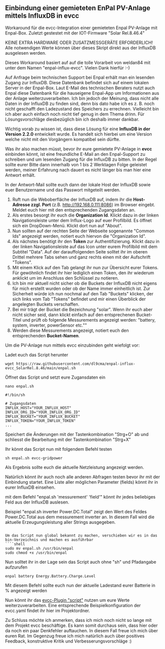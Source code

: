 ## Einbindung einer gemieteten EnPal PV-Anlage mittels InfluxDB in evcc
Workaround für die evcc-Integration einer gemieteten Enpal PV-Anlage mit Enpal-Box. Zuletzt gestestet mit der IOT-Firmware "Solar Rel.8.46.4"

KEINE EXTRA HARDWARE ODER ZUSATZMESSGERÄTE ERFORDERLICH! 
Alle notwendigen Werte können über dieses Skript direkt aus der InfluxDB ausgelesen werden.

Dieses Workaround basiert auf auf die tolle Vorarbeit von weldan84 mit unter dem Namen "enpal-influx-evcc". Vielen Dank hierfür :-)

Auf Anfrage beim technischen Support bei Enpal erhält man ein lesenden Zugang zur InfluxDB. Diese Datenbank befindet sich auf einem lokalen Server in der Enpal-Box. Laut E-Mail des technischen Beraters nutzt auch Enpal diese Datenbank für die hauseigene Enpal-App um Informationen aus der Anlage weiterzuverarbeiten. Ich bin jedoch der Meinung, dass nicht alle Daten in der InfluxDB zu finden sind, denn bis dato habe ich es z. B. noch nicht geschafft den Ladezustand des Speichers zu errechnen. Vielleicht bin ich aber auch einfach noch nicht tief genug in dem Thema drinn. Für Lösungsvorschläge diesbezüglich bin ich deshalb immer dankbar.

Wichtig vorab zu wissen ist, dass diese Lösung für eine **InfluxDB in der Version 2.2.0** entwickelt wurde. Es handelt sich hierbei um eine Version welche nicht mit den Vorgängern kompatibel sein dürfte. 

Was ihr also machen müsst, bevor ihr eure gemietete PV-Anlage in **evcc** einbinden könnt, ist eine freundliche E-Mail an den Enpal-Support zu schreiben und um lesenden Zugang für die InfluxDB zu bitten. In der Regel sollte eurer Bitte dann innerhalb von 1 bis 2 Werktagen Folge geleistet werden, meiner Erfahrung nach dauert es nicht länger bis man hier eine Antwort erhält.

In der Antwort-Mail sollte euch dann der lokale Host der InfluxDB sowie euer Benutzername und das Passwort mitgeteilt werden.
1. Ruft nun die Weboberfläche der InfluxDB auf, indem ihr die **Host-Adresse zzgl. Port** (z.B. http://192.168.0.111:8086) im Browser eingebt. Meldet euch hier mit den entsprechenden Zugangsdaten an.
2. Als erstes besorgt ihr euch die **Organization Id**. Klickt dazu in der linken Navigationsleiste unter dem Influx-Logo auf euer Profilbild. Es öffnet sich ein DropDown-Menü. Klickt dort nun auf "About".
3. Nun sollten auf der rechten Seite der Webseite sogenannte "Common Ids" angezeigt werden, notiert euch hiervon die "Organization Id".
4. Als nächstes benötigt ihr den **Token** zur Authentifizierung. Klickt dazu in der linken Navigationsleiste auf das Icon unter eurem Profilbild mit dem Subtitel "Data". Auf der darauffolgenden Seite solltet ihr im oberen Drittel mehrere Tabs sehen und ganz rechts einen mit der Aufschrift "Tokens". 
5. Mit einem Klick auf den Tab gelangt ihr nun zur Übersicht eurer Tokens. Für gewöhnlich findet ihr hier lediglich einen Token, den ihr wiederum anklickt um im Anschluss den Schlüssel zu notieren.
6. Ich bin mir aktuell nicht sicher ob die Buckets der InfluxDB nicht eigens für mich erstellt wurden oder ob der Name immer einheitlich ist. Zur Sicherheit würde ich nun nochmal auf den Tab "Buckets" klicken, der sich links vom Tab "Tokens" befindet und mir einen Überblick der angelegten Buckets verschaffen.
7. Bei mir trägt der Bucket die Bezeichnung "solar". Wenn ihr euch aber nicht sicher seid, dann klickt einfach auf den entsprechenen Bucket-Titel und prüft ob folgende Messurements angezeigt werden: "battery, system, inverter, powerSensor etc.""
8. Werden diese Messurements angezeigt, notiert euch den entsprechenden **Bucket-Namen**.

Um die PV-Anlage nun mittels evcc einzubinden geht wiefolgt vor:

Ladet euch das Script herunter
````shell
wget https://raw.githubusercontent.com/dl9cma/enpal-influx-evcc_SolarRel.8.46/main/enpal.sh
````

Öffnet das Script und setzt eure Zugansdaten ein
````shell
nano enpal.sh
````

````shell
#!/bin/sh

# Zugangsdaten
INFLUX_HOST="YOUR_INFLUX_HOST"
INFLUX_ORG_ID="YOUR_INFLUX_ORG_ID"
INFLUX_BUCKET="YOUR_INFLUX_BUCKET"
INFLUX_TOKEN="YOUR_INFLUX_TOKEN"
...

````

Speichert die Änderungen mit der Tastenkombination "Strg+O" ab und schliesst die Bearbeitung mit der Tastenkombination "Strg+X"

Ihr könnt das Script nun mit folgendem Befehl testen
````shell
sh enpal.sh evcc-gridpower
````
Als Ergebnis sollte euch die aktuelle Netzleistung angezeigt werden.

Natürlich könnt ihr auch noch alle anderen Abfragen testen bevor ihr mit der Einbindung startet. Eine Liste aller möglichen Parameter (fields) könnt ihr in eurer InfluxDB einsehen.

mit dem Befehl "enpal.sh 'messurement' 'field'" könnt ihr jedes beliebiges Feld aus der InfluxDB auslesen.

Beispiel "enpal.sh inverter Power.DC.Total" zeigt den Wert des Feldes Power.DC.Total aus dem messurement inverter an. In diesem Fall wird die aktuelle Erzeugungsleistung aller Strings ausgegeben.

````

Um das Script nun global bekannt zu machen, verschieben wir es in das bin-Verzeichnis und machen es ausführbar 
````shell
sudo mv enpal.sh /usr/bin/enpal
sudo chmod +x /usr/bin/enpal
````

Nun solltet ihr in der Lage sein das Script auch ohne "sh" und Pfadangabe aufzurufen
````shell
enpal battery Energy.Battery.Charge.Level
````

Mit diesem Befehl sollte euch nun der aktuelle Ladestand eurer Batterie in % angezeigt werden

Nun könnt ihr das [evcc-Plugin "script"](https://docs.evcc.io/docs/reference/plugins#shell-script-lesenschreiben) nutzen um eure Werte weiterzuverarbeiten. Eine entsprechende Beispielkonfiguration der evcc.yaml findet ihr hier im Projektordner.

Zu Schluss möchte ich anmerken, dass ich mich noch nicht so lange mit dem Projekt evcc beschäftige. Es kann somit durchaus sein, dass hier oder da noch ein paar Denkfehler auftauchen. In diesem Fall freue ich mich über euren Rat. Im Gegenzug freue ich mich natürlich auch über positives Feedback, konstruktive Kritik und Verbesserungsvorschläge :)
